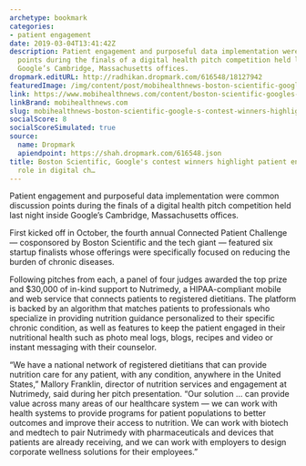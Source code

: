 ```yaml
---
archetype: bookmark
categories:
- patient engagement
date: 2019-03-04T13:41:42Z
description: Patient engagement and purposeful data implementation were common discussion
  points during the finals of a digital health pitch competition held last night inside
  Google’s Cambridge, Massachusetts offices.
dropmark.editURL: http://radhikan.dropmark.com/616548/18127942
featuredImage: /img/content/post/mobihealthnews-boston-scientific-google-s-contest-winners-highlight-patient-engagement-data-s-role-in-digital-ch.jpg
link: https://www.mobihealthnews.com/content/boston-scientific-googles-contest-winners-highlight-patient-engagement-datas-role-digital
linkBrand: mobihealthnews.com
slug: mobihealthnews-boston-scientific-google-s-contest-winners-highlight-patient-engagement-data-s-role-in-digital-ch
socialScore: 8
socialScoreSimulated: true
source:
  name: Dropmark
  apiendpoint: https://shah.dropmark.com/616548.json
title: Boston Scientific, Google's contest winners highlight patient engagement, data's
  role in digital ch…
---
```

Patient engagement and purposeful data implementation were common discussion points during the finals of a digital health pitch competition held last night inside Google’s Cambridge, Massachusetts offices.

First kicked off in October, the fourth annual Connected Patient Challenge — cosponsored by Boston Scientific and the tech giant — featured six startup finalists whose offerings were specifically focused on reducing the burden of chronic diseases.

Following pitches from each, a panel of four judges awarded the top prize and $30,000 of in-kind support to Nutrimedy, a HIPAA-compliant mobile and web service that connects patients to registered dietitians. The platform is backed by an algorithm that matches patients to professionals who specialize in providing nutrition guidance personalized to their specific chronic condition, as well as features to keep the patient engaged in their nutritional health such as photo meal logs, blogs, recipes and video or instant messaging with their counselor.

“We have a national network of registered dietitians that can provide nutrition care for any patient, with any condition, anywhere in the United States,” Mallory Franklin, director of nutrition services and engagement at Nutrimedy, said during her pitch presentation. “Our solution … can provide value across many areas of our healthcare system — we can work with health systems to provide programs for patient populations to better outcomes and improve their access to nutrition. We can work with biotech and medtech to pair Nutrimedy with pharmaceuticals and devices that patients are already receiving, and we can work with employers to design corporate wellness solutions for their employees.”

